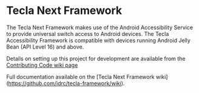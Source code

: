 Tecla Next Framework
====================

The Tecla Next Framework makes use of the Android Accessibility Service to provide universal switch access to Android devices. The Tecla Accessibility Framework is compatible with devices running Android Jelly Bean (API Level 16) and above.

Details on setting up this project for development are available from the [Contributing Code wiki page](https://github.com/idrc/tecla-framework/wiki/Contributing-Code)

Full documentation available on the [Tecla Next Framework wiki] (https://github.com/idrc/tecla-framework/wiki).
